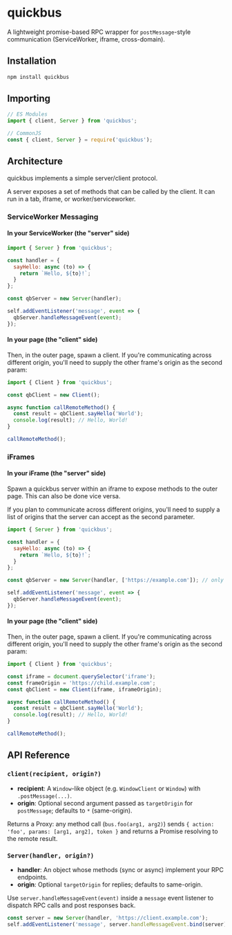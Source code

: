 # quickbus

A lightweight promise-based RPC wrapper for `postMessage`-style communication (ServiceWorker, iframe, cross-domain).

## Installation

```bash
npm install quickbus
```

## Importing

```js
// ES Modules
import { client, Server } from 'quickbus';

// CommonJS
const { client, Server } = require('quickbus');
```

## Architecture

quickbus implements a simple server/client protocol.

A server exposes a set of methods that can be called by the client. It can run in a tab, iframe, or worker/serviceworker.

### ServiceWorker Messaging

#### In your ServiceWorker (the "server" side)

```js
import { Server } from 'quickbus';

const handler = {
  sayHello: async (to) => {
    return `Hello, ${to}!`;
  }
};

const qbServer = new Server(handler);

self.addEventListener('message', event => {
  qbServer.handleMessageEvent(event);
});
```

#### In your page (the "client" side)

Then, in the outer page, spawn a client. If you're communicating across different origin, you'll need to supply the other frame's origin as the second param:

```js
import { Client } from 'quickbus';

const qbClient = new Client();

async function callRemoteMethod() {
  const result = qbClient.sayHello('World');
  console.log(result); // Hello, World!
}

callRemoteMethod();
```

### iFrames

#### In your iFrame (the "server" side)

Spawn a quickbus server within an iframe to expose methods to the outer page. This can also be done vice versa.

If you plan to communicate across different origins, you'll need to supply a list of origins that the server can accept as the second parameter.

```js
import { Server } from 'quickbus';

const handler = {
  sayHello: async (to) => {
    return `Hello, ${to}!`;
  }
};

const qbServer = new Server(handler, ['https://example.com']); // only respond to https://example.com

self.addEventListener('message', event => {
  qbServer.handleMessageEvent(event);
});
```

#### In your page (the "client" side)

Then, in the outer page, spawn a client. If you're communicating across different origin, you'll need to supply the other frame's origin as the second param:

```js
import { Client } from 'quickbus';

const iframe = document.querySelector('iframe');
const frameOrigin = 'https://child.example.com';
const qbClient = new Client(iframe, iframeOrigin);

async function callRemoteMethod() {
  const result = qbClient.sayHello('World');
  console.log(result); // Hello, World!
}

callRemoteMethod();
```

## API Reference

### `client(recipient, origin?)`

- **recipient**: A `Window`-like object (e.g. `WindowClient` or `Window`) with `.postMessage(...)`.
- **origin**: Optional second argument passed as `targetOrigin` for `postMessage`; defaults to `*` (same-origin).

Returns a Proxy: any method call (`bus.foo(arg1, arg2)`) sends `{ action: 'foo', params: [arg1, arg2], token }` and returns a Promise resolving to the remote result.

### `Server(handler, origin?)`

- **handler**: An object whose methods (sync or async) implement your RPC endpoints.
- **origin**: Optional `targetOrigin` for replies; defaults to same-origin.

Use `server.handleMessageEvent(event)` inside a `message` event listener to dispatch RPC calls and post responses back.

```js
const server = new Server(handler, 'https://client.example.com');
self.addEventListener('message', server.handleMessageEvent.bind(server));
```